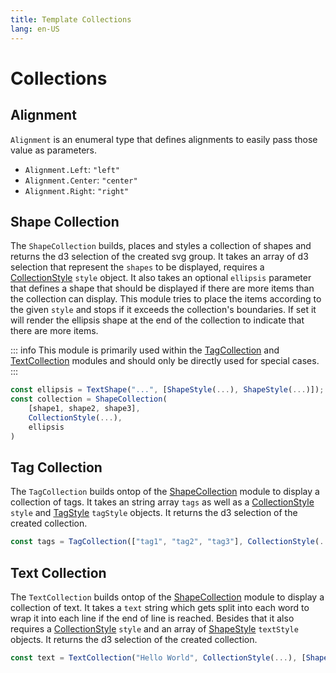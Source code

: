 ```yaml
---
title: Template Collections
lang: en-US
---
```


# Collections

## Alignment

`Alignment` is an enumeral type that defines alignments to easily pass those value as parameters.

-   `Alignment.Left`: `"left"`
-   `Alignment.Center`: `"center"`
-   `Alignment.Right`: `"right"`

## Shape Collection

The `ShapeCollection` builds, places and styles a collection of shapes and returns the d3 selection of the created svg group.
It takes an array of d3 selection that represent the `shapes` to be displayed, requires a [CollectionStyle](/template-api/_styling#collection-style) `style` object.
It also takes an optional `ellipsis` parameter that defines a shape that should be displayed if there are more items than the collection can display.
This module tries to place the items according to the given `style` and stops if it exceeds the collection's boundaries.
If set it will render the ellipsis shape at the end of the collection to indicate that there are more items.

::: info
This module is primarily used within the [TagCollection](#tag-collection) and [TextCollection](#text-collection) modules and should only be directly used for special cases.
:::

```js
const ellipsis = TextShape("...", [ShapeStyle(...), ShapeStyle(...)]);
const collection = ShapeCollection(
	[shape1, shape2, shape3],
	CollectionStyle(...),
	ellipsis
)
```

## Tag Collection

The `TagCollection` builds ontop of the [ShapeCollection](#shape-collection) module to display a collection of tags.
It takes an string array `tags` as well as a [CollectionStyle](/template-api/_styling#collection-style) `style` and [TagStyle](/template-api/_styling#tag-style) `tagStyle` objects.
It returns the d3 selection of the created collection.

```js
const tags = TagCollection(["tag1", "tag2", "tag3"], CollectionStyle(...), TagStyle(...));
```

## Text Collection

The `TextCollection` builds ontop of the [ShapeCollection](#shape-collection) module to display a collection of text.
It takes a `text` string which gets split into each word to wrap it into each line if the end of line is reached.
Besides that it also requires a [CollectionStyle](/template-api/_styling#collection-style) `style` and an array of [ShapeStyle](/template-api/_styling#shape-style) `textStyle` objects.
It returns the d3 selection of the created collection.

```js
const text = TextCollection("Hello World", CollectionStyle(...), [ShapeStyle(...), ShapeStyle(...)]);
```

